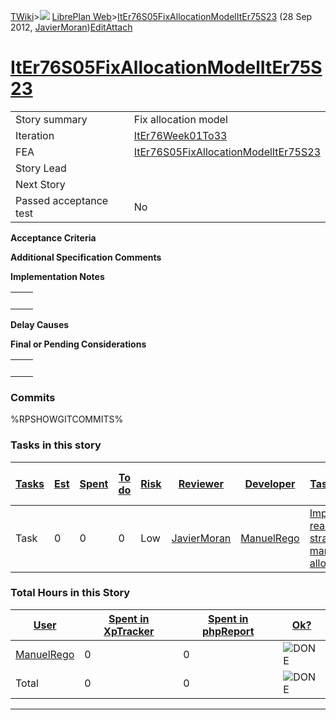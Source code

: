 [TWiki](Main_WebHome)&gt;![](/twiki/pub/TWiki/TWikiDocGraphics/web-bg-small.gif) [LibrePlan Web](LibrePlan_WebHome)&gt;[ItEr76S05FixAllocationModelItEr75S23](LibrePlan_ItEr76S05FixAllocationModelItEr75S23 "Topic revision: 3 (28 Sep 2012 - 17:17:15)") (28 Sep 2012, [JavierMoran](Main_JavierMoran))[Edit](LibrePlan_ItEr76S05FixAllocationModelItEr75S23?t=1520343690 "Edit this topic text")[Attach](/twiki/bin/attach/LibrePlan/ItEr76S05FixAllocationModelItEr75S23 "Attach an image or document to this topic")  

 [ItEr76S05FixAllocationModelItEr75S23](LibrePlan_ItEr76S05FixAllocationModelItEr75S23)
=======================================================================================

|                        |                                                                                        |
|------------------------|----------------------------------------------------------------------------------------|
| Story summary          | Fix allocation model                                                                   |
| Iteration              | [ItEr76Week01To33](LibrePlan_ItEr76Week01To33)                                         |
| FEA                    | [ItEr76S05FixAllocationModelItEr75S23](LibrePlan_ItEr76S05FixAllocationModelItEr75S23) |
| Story Lead             |                                                                                        |
| Next Story             |                                                                                        |
| Passed acceptance test | No                                                                                     |

**Acceptance Criteria**

**Additional Specification Comments**

**Implementation Notes**

|     |     |
|-----|-----|
|     |     |

**Delay Causes**

**Final or Pending Considerations**

|     |     |
|-----|-----|
|     |     |

###  Commits

%RPSHOWGITCOMMITS%

###  Tasks in this story

| [Tasks](LibrePlan_ItEr76S05FixAllocationModelItEr75S23?sortcol=0;table=2;up=0#sorted_table "Sort by this column") | [Est](LibrePlan_ItEr76S05FixAllocationModelItEr75S23?sortcol=1;table=2;up=0#sorted_table "Sort by this column") | [Spent](LibrePlan_ItEr76S05FixAllocationModelItEr75S23?sortcol=2;table=2;up=0#sorted_table "Sort by this column") | [To do](LibrePlan_ItEr76S05FixAllocationModelItEr75S23?sortcol=3;table=2;up=0#sorted_table "Sort by this column") | [Risk](LibrePlan_ItEr76S05FixAllocationModelItEr75S23?sortcol=4;table=2;up=0#sorted_table "Sort by this column") | [Reviewer](LibrePlan_ItEr76S05FixAllocationModelItEr75S23?sortcol=5;table=2;up=0#sorted_table "Sort by this column") | [Developer](LibrePlan_ItEr76S05FixAllocationModelItEr75S23?sortcol=6;table=2;up=0#sorted_table "Sort by this column") | [Task Name](LibrePlan_ItEr76S05FixAllocationModelItEr75S23?sortcol=7;table=2;up=0#sorted_table "Sort by this column") | [Start Date](LibrePlan_ItEr76S05FixAllocationModelItEr75S23?sortcol=8;table=2;up=0#sorted_table "Sort by this column") | [Est End Date](LibrePlan_ItEr76S05FixAllocationModelItEr75S23?sortcol=9;table=2;up=0#sorted_table "Sort by this column") | [End Date](LibrePlan_ItEr76S05FixAllocationModelItEr75S23?sortcol=10;table=2;up=0#sorted_table "Sort by this column") |
|-------------------------------------------------------------------------------------------------------------------|-----------------------------------------------------------------------------------------------------------------|-------------------------------------------------------------------------------------------------------------------|-------------------------------------------------------------------------------------------------------------------|------------------------------------------------------------------------------------------------------------------|----------------------------------------------------------------------------------------------------------------------|-----------------------------------------------------------------------------------------------------------------------|-----------------------------------------------------------------------------------------------------------------------|------------------------------------------------------------------------------------------------------------------------|--------------------------------------------------------------------------------------------------------------------------|-----------------------------------------------------------------------------------------------------------------------|
| Task                                                                                                              | 0                                                                                                               | 0                                                                                                                 | 0                                                                                                                 | Low                                                                                                              | [JavierMoran](Main_JavierMoran)                                                                                      | [ManuelRego](Main_ManuelRego)                                                                                         | [Implement reallocation strategy for manual allocation](LibrePlan_AnA07S08FixAllocationModel#TasK3)                   |                                                                                                                        |                                                                                                                          |                                                                                                                       |

###  Total Hours in this Story

| [User](LibrePlan_ItEr76S05FixAllocationModelItEr75S23?sortcol=0;table=3;up=0#sorted_table "Sort by this column") | [Spent in XpTracker](LibrePlan_ItEr76S05FixAllocationModelItEr75S23?sortcol=1;table=3;up=0#sorted_table "Sort by this column") | [Spent in phpReport](LibrePlan_ItEr76S05FixAllocationModelItEr75S23?sortcol=2;table=3;up=0#sorted_table "Sort by this column") | [Ok?](LibrePlan_ItEr76S05FixAllocationModelItEr75S23?sortcol=3;table=3;up=0#sorted_table "Sort by this column") |
|------------------------------------------------------------------------------------------------------------------|--------------------------------------------------------------------------------------------------------------------------------|--------------------------------------------------------------------------------------------------------------------------------|-----------------------------------------------------------------------------------------------------------------|
| [ManuelRego](Main_ManuelRego)                                                                                    | 0                                                                                                                              | 0                                                                                                                              | ![DONE](/twiki/pub/TWiki/TWikiDocGraphics/choice-yes.gif "DONE")                                                |
| Total                                                                                                            | 0                                                                                                                              | 0                                                                                                                              | ![DONE](/twiki/pub/TWiki/TWikiDocGraphics/choice-yes.gif "DONE")                                                |

------------------------------------------------------------------------
